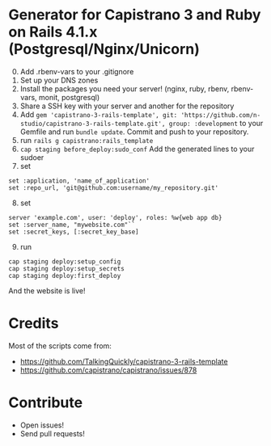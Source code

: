 # Generator for Capistrano 3 and Ruby on Rails 4.1.x (Postgresql/Nginx/Unicorn)

0. Add .rbenv-vars to your .gitignore
1. Set up your DNS zones
2. Install the packages you need your server! (nginx, ruby, rbenv, rbenv-vars, monit, postgresql)
3. Share a SSH key with your server and another for the repository
4. Add ``gem 'capistrano-3-rails-template', git: 'https://github.com/n-studio/capistrano-3-rails-template.git', group: :development`` to your Gemfile and run ``bundle update``. Commit and push to your repository.
5. run ``rails g capistrano:rails_template``
6. ``cap staging before_deploy:sudo_conf`` Add the generated lines to your sudoer
7. set 
```
set :application, 'name_of_application'
set :repo_url, 'git@github.com:username/my_repository.git'
```
8. set
```
server 'example.com', user: 'deploy', roles: %w{web app db}
set :server_name, "mywebsite.com"``
set :secret_keys, [:secret_key_base]
```
9. run
```
cap staging deploy:setup_config
cap staging deploy:setup_secrets
cap staging deploy:first_deploy
```
  
And the website is live!

# Credits

Most of the scripts come from:

* https://github.com/TalkingQuickly/capistrano-3-rails-template
* https://github.com/capistrano/capistrano/issues/878

# Contribute

* Open issues!
* Send pull requests!